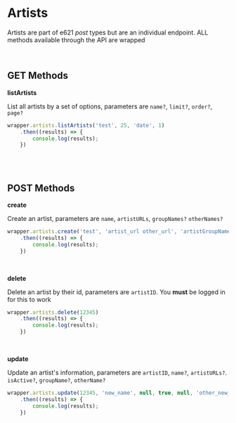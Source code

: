 # Artists

Artists are part of e621 _post_ types but are an individual endpoint. ALL methods available through the API are wrapped

</br>

## GET Methods

**listArtists**

List all artists by a set of options, parameters are `name?`, `limit?`, `order?`, `page?`

```typescript
wrapper.artists.listArtists('test', 25, 'date', 1)
    .then((results) => {
        console.log(results);
    })
```
</br>
</br>

## POST Methods

**create**

Create an artist, parameters are `name`, `artistURLs`, `groupNames?` `otherNames?`

```typescript
wrapper.artists.create('test', 'artist_url other_url', 'artistGroupName', 'otherTestName')
    .then((results) => {
        console.log(results);
    })
```
</br>


**delete**

Delete an artist by their id, parameters are `artistID`. You **must** be logged in for this to work

```typescript
wrapper.artists.delete(12345)
    .then((results) => {
        console.log(results);
    })
```
</br>

**update**

Update an artist's information, parameters are `artistID`, `name?`, `artistURLs?`. `isActive?`, `groupName?`, `otherName?`

```typescript
wrapper.artists.update(12345, 'new_name', null, true, null, 'other_new_test')
    .then((results) => {
        console.log(results);
    })
```